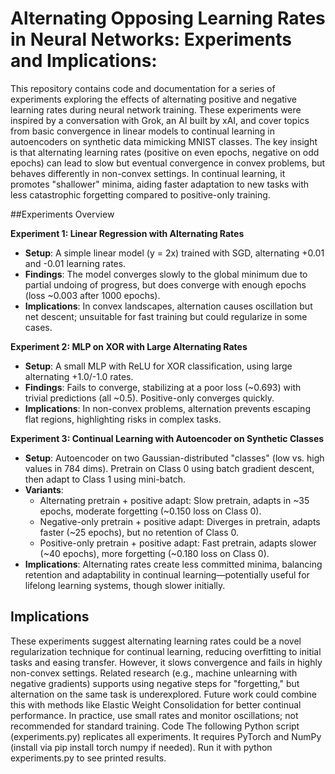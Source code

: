 # Alternating Opposing Learning Rates in Neural Networks: Experiments and Implications:
This repository contains code and documentation for a series of experiments exploring the effects of alternating positive and negative learning rates during neural network training. These experiments were inspired by a conversation with Grok, an AI built by xAI, and cover topics from basic convergence in linear models to continual learning in autoencoders on synthetic data mimicking MNIST classes.
The key insight is that alternating learning rates (positive on even epochs, negative on odd epochs) can lead to slow but eventual convergence in convex problems, but behaves differently in non-convex settings. In continual learning, it promotes "shallower" minima, aiding faster adaptation to new tasks with less catastrophic forgetting compared to positive-only training.

##Experiments Overview

**Experiment 1: Linear Regression with Alternating Rates**
- **Setup**: A simple linear model (y = 2x) trained with SGD, alternating +0.01 and -0.01 learning rates.
- **Findings**: The model converges slowly to the global minimum due to partial undoing of progress, but does converge with enough epochs (loss ~0.003 after 1000 epochs).
- **Implications**: In convex landscapes, alternation causes oscillation but net descent; unsuitable for fast training but could regularize in some cases.

**Experiment 2: MLP on XOR with Large Alternating Rates**
- **Setup**: A small MLP with ReLU for XOR classification, using large alternating +1.0/-1.0 rates.
- **Findings**: Fails to converge, stabilizing at a poor loss (~0.693) with trivial predictions (all ~0.5). Positive-only converges quickly.
- **Implications**: In non-convex problems, alternation prevents escaping flat regions, highlighting risks in complex tasks.

**Experiment 3: Continual Learning with Autoencoder on Synthetic Classes**
- **Setup**: Autoencoder on two Gaussian-distributed "classes" (low vs. high values in 784 dims). Pretrain on Class 0 using batch gradient descent, then adapt to Class 1 using mini-batch.
- **Variants**:
  - Alternating pretrain + positive adapt: Slow pretrain, adapts in ~35 epochs, moderate forgetting (~0.150 loss on Class 0).
  - Negative-only pretrain + positive adapt: Diverges in pretrain, adapts faster (~25 epochs), but no retention of Class 0.
  - Positive-only pretrain + positive adapt: Fast pretrain, adapts slower (~40 epochs), more forgetting (~0.180 loss on Class 0).
- **Implications**: Alternating rates create less committed minima, balancing retention and adaptability in continual learning—potentially useful for lifelong learning systems, though slower initially.

## Implications
These experiments suggest alternating learning rates could be a novel regularization technique for continual learning, reducing overfitting to initial tasks and easing transfer. However, it slows convergence and fails in highly non-convex settings. Related research (e.g., machine unlearning with negative gradients) supports using negative steps for "forgetting," but alternation on the same task is underexplored. Future work could combine this with methods like Elastic Weight Consolidation for better continual performance. In practice, use small rates and monitor oscillations; not recommended for standard training.
Code
The following Python script (experiments.py) replicates all experiments. It requires PyTorch and NumPy (install via pip install torch numpy if needed). Run it with python experiments.py to see printed results.
